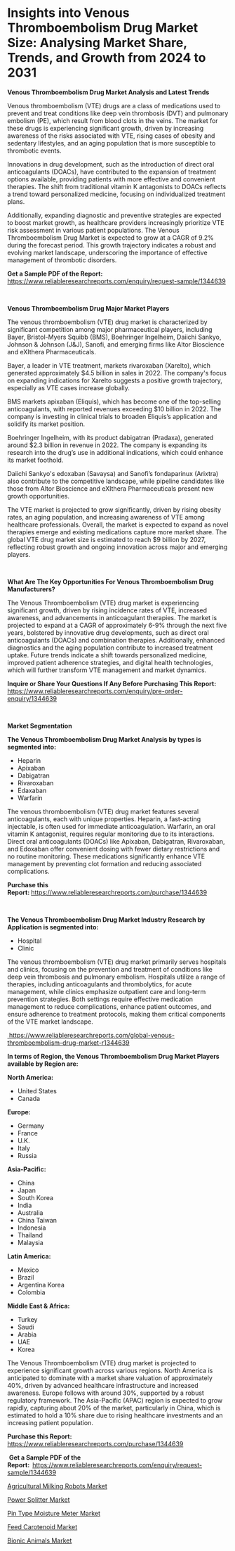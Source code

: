 <p><h1>Insights into Venous Thromboembolism Drug Market Size: Analysing Market Share, Trends, and Growth from 2024 to 2031</h1></p><p><strong>Venous Thromboembolism Drug Market Analysis and Latest Trends</strong></p>
<p><p>Venous thromboembolism (VTE) drugs are a class of medications used to prevent and treat conditions like deep vein thrombosis (DVT) and pulmonary embolism (PE), which result from blood clots in the veins. The market for these drugs is experiencing significant growth, driven by increasing awareness of the risks associated with VTE, rising cases of obesity and sedentary lifestyles, and an aging population that is more susceptible to thrombotic events.</p><p>Innovations in drug development, such as the introduction of direct oral anticoagulants (DOACs), have contributed to the expansion of treatment options available, providing patients with more effective and convenient therapies. The shift from traditional vitamin K antagonists to DOACs reflects a trend toward personalized medicine, focusing on individualized treatment plans.</p><p>Additionally, expanding diagnostic and preventive strategies are expected to boost market growth, as healthcare providers increasingly prioritize VTE risk assessment in various patient populations. The Venous Thromboembolism Drug Market is expected to grow at a CAGR of 9.2% during the forecast period. This growth trajectory indicates a robust and evolving market landscape, underscoring the importance of effective management of thrombotic disorders.</p></p>
<p><strong>Get a Sample PDF of the Report:&nbsp;</strong> <a href="https://www.reliableresearchreports.com/enquiry/request-sample/1344639?utm_campaign=83&utm_medium=2&utm_source=Github&utm_content=ia&utm_term=30092024&utm_id=venous-thromboembolism-drug">https://www.reliableresearchreports.com/enquiry/request-sample/1344639</a></p>
<p>&nbsp;</p>
<p><strong>Venous Thromboembolism Drug Major Market Players</strong></p>
<p><p>The venous thromboembolism (VTE) drug market is characterized by significant competition among major pharmaceutical players, including Bayer, Bristol-Myers Squibb (BMS), Boehringer Ingelheim, Daiichi Sankyo, Johnson & Johnson (J&J), Sanofi, and emerging firms like Altor Bioscience and eXIthera Pharmaceuticals. </p><p>Bayer, a leader in VTE treatment, markets rivaroxaban (Xarelto), which generated approximately $4.5 billion in sales in 2022. The company's focus on expanding indications for Xarelto suggests a positive growth trajectory, especially as VTE cases increase globally.</p><p>BMS markets apixaban (Eliquis), which has become one of the top-selling anticoagulants, with reported revenues exceeding $10 billion in 2022. The company is investing in clinical trials to broaden Eliquis’s application and solidify its market position.</p><p>Boehringer Ingelheim, with its product dabigatran (Pradaxa), generated around $2.3 billion in revenue in 2022. The company is expanding its research into the drug’s use in additional indications, which could enhance its market foothold.</p><p>Daiichi Sankyo's edoxaban (Savaysa) and Sanofi’s fondaparinux (Arixtra) also contribute to the competitive landscape, while pipeline candidates like those from Altor Bioscience and eXIthera Pharmaceuticals present new growth opportunities. </p><p>The VTE market is projected to grow significantly, driven by rising obesity rates, an aging population, and increasing awareness of VTE among healthcare professionals. Overall, the market is expected to expand as novel therapies emerge and existing medications capture more market share. The global VTE drug market size is estimated to reach $9 billion by 2027, reflecting robust growth and ongoing innovation across major and emerging players.</p></p>
<p>&nbsp;</p>
<p><strong>What Are The Key Opportunities For Venous Thromboembolism Drug Manufacturers?</strong></p>
<p><p>The Venous Thromboembolism (VTE) drug market is experiencing significant growth, driven by rising incidence rates of VTE, increased awareness, and advancements in anticoagulant therapies. The market is projected to expand at a CAGR of approximately 6-9% through the next five years, bolstered by innovative drug developments, such as direct oral anticoagulants (DOACs) and combination therapies. Additionally, enhanced diagnostics and the aging population contribute to increased treatment uptake. Future trends indicate a shift towards personalized medicine, improved patient adherence strategies, and digital health technologies, which will further transform VTE management and market dynamics.</p></p>
<p><strong>Inquire or Share Your Questions If Any Before Purchasing This Report:</strong> <a href="https://www.reliableresearchreports.com/enquiry/pre-order-enquiry/1344639?utm_campaign=83&utm_medium=2&utm_source=Github&utm_content=ia&utm_term=30092024&utm_id=venous-thromboembolism-drug">https://www.reliableresearchreports.com/enquiry/pre-order-enquiry/1344639</a></p>
<p>&nbsp;</p>
<p><strong>Market Segmentation</strong></p>
<p><strong>The Venous Thromboembolism Drug Market Analysis by types is segmented into:</strong></p>
<p><ul><li>Heparin</li><li>Apixaban</li><li>Dabigatran</li><li>Rivaroxaban</li><li>Edaxaban</li><li>Warfarin</li></ul></p>
<p><p>The venous thromboembolism (VTE) drug market features several anticoagulants, each with unique properties. Heparin, a fast-acting injectable, is often used for immediate anticoagulation. Warfarin, an oral vitamin K antagonist, requires regular monitoring due to its interactions. Direct oral anticoagulants (DOACs) like Apixaban, Dabigatran, Rivaroxaban, and Edoxaban offer convenient dosing with fewer dietary restrictions and no routine monitoring. These medications significantly enhance VTE management by preventing clot formation and reducing associated complications.</p></p>
<p><strong>Purchase this Report:&nbsp;</strong><a href="https://www.reliableresearchreports.com/purchase/1344639?utm_campaign=83&utm_medium=2&utm_source=Github&utm_content=ia&utm_term=30092024&utm_id=venous-thromboembolism-drug">https://www.reliableresearchreports.com/purchase/1344639</a></p>
<p>&nbsp;</p>
<p><strong>The Venous Thromboembolism Drug Market Industry Research by Application is segmented into:</strong></p>
<p><ul><li>Hospital</li><li>Clinic</li></ul></p>
<p><p>The venous thromboembolism (VTE) drug market primarily serves hospitals and clinics, focusing on the prevention and treatment of conditions like deep vein thrombosis and pulmonary embolism. Hospitals utilize a range of therapies, including anticoagulants and thrombolytics, for acute management, while clinics emphasize outpatient care and long-term prevention strategies. Both settings require effective medication management to reduce complications, enhance patient outcomes, and ensure adherence to treatment protocols, making them critical components of the VTE market landscape.</p></p>
<p><a href="https://www.reliableresearchreports.com/global-venous-thromboembolism-drug-market-r1344639?utm_campaign=83&utm_medium=2&utm_source=Github&utm_content=ia&utm_term=30092024&utm_id=venous-thromboembolism-drug">&nbsp;https://www.reliableresearchreports.com/global-venous-thromboembolism-drug-market-r1344639</a></p>
<p><strong>In terms of Region, the Venous Thromboembolism Drug Market Players available by Region are:</strong></p>
<p>
    <p> <strong> North America: </strong>
        <ul>
            <li>United States</li>
            <li>Canada</li>
        </ul>
        </p> 
    <p> <strong> Europe: </strong>
        <ul>
            <li>Germany</li>
            <li>France</li>
            <li>U.K.</li>
            <li>Italy</li>
            <li>Russia</li>
        </ul>
        </p> 
    <p> <strong> Asia-Pacific: </strong>
        <ul>
            <li>China</li>
            <li>Japan</li>
            <li>South Korea</li>
            <li>India</li>
            <li>Australia</li>
            <li>China Taiwan</li>
            <li>Indonesia</li>
            <li>Thailand</li>
            <li>Malaysia</li>
        </ul>
        </p> 
    <p> <strong> Latin America: </strong>
        <ul>
            <li>Mexico</li>
            <li>Brazil</li>
            <li>Argentina Korea</li>
            <li>Colombia</li>
        </ul>
        </p> 
    <p> <strong> Middle East & Africa: </strong>
        <ul>
            <li>Turkey</li>
            <li>Saudi</li>
            <li>Arabia</li>
            <li>UAE</li>
            <li>Korea</li>
        </ul>
    </p>
    </p>
<p><p>The Venous Thromboembolism (VTE) drug market is projected to experience significant growth across various regions. North America is anticipated to dominate with a market share valuation of approximately 40%, driven by advanced healthcare infrastructure and increased awareness. Europe follows with around 30%, supported by a robust regulatory framework. The Asia-Pacific (APAC) region is expected to grow rapidly, capturing about 20% of the market, particularly in China, which is estimated to hold a 10% share due to rising healthcare investments and an increasing patient population.</p></p>
<p><strong>Purchase this Report: </strong><a href="https://www.reliableresearchreports.com/purchase/1344639?utm_campaign=83&utm_medium=2&utm_source=Github&utm_content=ia&utm_term=30092024&utm_id=venous-thromboembolism-drug">https://www.reliableresearchreports.com/purchase/1344639</a></p>
<p>&nbsp;<strong>Get a Sample PDF of the Report:&nbsp;&nbsp;</strong><a href="https://www.reliableresearchreports.com/enquiry/request-sample/1344639?utm_campaign=83&utm_medium=2&utm_source=Github&utm_content=ia&utm_term=30092024&utm_id=venous-thromboembolism-drug">https://www.reliableresearchreports.com/enquiry/request-sample/1344639</a></p>
<p><strong></strong></p>
<p><p><a href="https://github.com/bonniej5vb/Market-Research-Report-List-1/blob/main/agricultural-milking-robots-market.md?utm_campaign=83&utm_medium=2&utm_source=Github&utm_content=ia&utm_term=30092024&utm_id=venous-thromboembolism-drug">Agricultural Milking Robots Market</a></p><p><a href="https://issuu.com/reportprime-2/docs/power-splitter-market-size-2030.ppt_7dd0e154181992?utm_campaign=83&utm_medium=2&utm_source=Github&utm_content=ia&utm_term=30092024&utm_id=venous-thromboembolism-drug">Power Splitter Market</a></p><p><a href="https://www.linkedin.com/pulse/global-pin-type-moisture-meter-market-landscape-future-snlwe?utm_campaign=83&utm_medium=2&utm_source=Github&utm_content=ia&utm_term=30092024&utm_id=venous-thromboembolism-drug">Pin Type Moisture Meter Market</a></p><p><a href="https://github.com/ArmelaOsmani586/Market-Research-Report-List-1/blob/main/feed-carotenoid-market.md?utm_campaign=83&utm_medium=2&utm_source=Github&utm_content=ia&utm_term=30092024&utm_id=venous-thromboembolism-drug">Feed Carotenoid Market</a></p><p><a href="https://www.linkedin.com/pulse/bionic-animals-market-overview-global-trends-future-prospects-jvvye?utm_campaign=83&utm_medium=2&utm_source=Github&utm_content=ia&utm_term=30092024&utm_id=venous-thromboembolism-drug">Bionic Animals Market</a></p></p>
